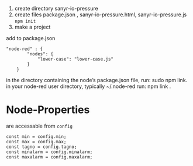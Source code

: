 1. create directory sanyr-io-pressure
2. create files package.json , sanyr-io-pressure.html, sanyr-io-pressure.js
	```npm init``` 
3. make a project

add to package.json
```
"node-red" : {
        "nodes": {
            "lower-case": "lower-case.js"
        }
    }
```


in the directory containing the node’s package.json file, run: sudo npm link.
in your node-red user directory, typically ~/.node-red run: npm link <name of node module>.




# Node-Properties
 are accessable from `config`
 ```
 const min = config.min;
 const max = config.max;
 const tagno = config.tagno;
 const minalarm = config.minalarm;
 const maxalarm = config.maxalarm;
```